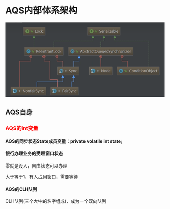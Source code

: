 # AQS内部体系架构

![image-20230808214514665](images/12.AQS内部体系架构.png)

## AQS自身

### <font color = 'red'>AQS的int变量</font>

#### AQS的同步状态State成员变量：private volatile int state;

#### 银行办理业务的受理窗口状态

零就是没人，自由状态可以办理

大于等于1，有人占用窗口，需要等待

#### AQS的CLH队列

CLH队列(三个大牛的名字组成)，成为一个双向队列











